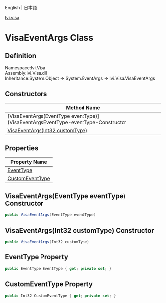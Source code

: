 English | 日本語

[Ivi.visa](Ivi.Visa.md)

# VisaEventArgs Class

## Definition
Namespace:Ivi.Visa<BR>
Assembly:Ivi.Visa.dll<BR>
Inheritance:System.Object -> System.EventArgs -> Ivi.Visa.VisaEventArgs

## Constructors

|Method Name|
|---|
|[VisaEventArgs(EventType eventType)](VisaEventArgsEventType-eventType-Constructor|
|[VisaEventArgs(Int32 customType)](VisaEventArgsInt32-customType-Constructor)|

## Properties

|Property Name|
|---|
|[EventType](#EventType-Property)|
|[CustomEventType](#CustomEventType-Property)|

## VisaEventArgs(EventType eventType) Constructor
```C#
public VisaEventArgs(EventType eventType)
```
## VisaEventArgs(Int32 customType) Constructor
```C#
public VisaEventArgs(Int32 customType)
```

## EventType Property
```C#
public EventType EventType { get; private set; }
```
## CustomEventType Property
```C#
public Int32 CustomEventType { get; private set; }
```
